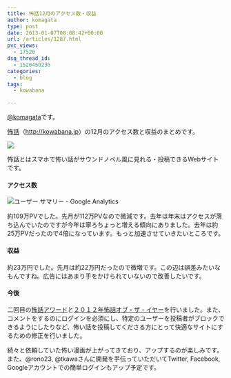 ```yaml
---
title: 怖話12月のアクセス数・収益
author: komagata
type: post
date: 2013-01-07T08:08:42+00:00
url: /articles/1287.html
pvc_views:
  - 17520
dsq_thread_id:
  - 1520450236
categories:
  - blog
tags:
  - kowabana

---
```

[@komagata][1]です。

<a href="http://kowabana.jp" title="怖話" target="_blank">怖話</a>（<a href="http://kowabana.jp" title="怖話" target="_blank">http://kowabana.jp</a>）の12月のアクセス数と収益のまとめです。

<p class="center">
  <a href="http://kowabana.jp"><img src="http://p.nanapi.jp/r/20120228/20120228194536_4f4cb050d3cc9.jpg" /></a>
</p>

怖話とはスマホで怖い話がサウンドノベル風に見れる・投稿できるWebサイトです。

#### アクセス数

<p class="center">
  <img src="https://lh3.googleusercontent.com/-C7XjM1ncsag/UOp8HkJOP2I/AAAAAAAACkw/FOAaQPUqzOs/s400/Screen%2520Shot%25202013-01-07%2520at%25204.40.29%2520PM.png" alt="ユーザー サマリー - Google Analytics" />
</p>

約109万PVでした。先月が112万PVなので微減です。去年は年末はアクセスが落ち込んでいたのですが今年は寧ろちょっと増える傾向にありました。去年は約25万PVだったので4倍になっています。もっと加速させていきたいところです。

#### 収益

約23万円でした。先月は約22万円だったので微増です。この辺は誤差みたいなもんですね。広告にはあまり手をかけられていないので改善したいです。

#### 今後

二回目の<a href="http://kowabana.jp/rankings/award" title="怖話アワード" target="_blank">怖話アワード</a>と<a href="http://kowabana.jp/rankings/koty/2012" title="２０１２年怖話オブ・ザ・イヤー" target="_blank">２０１２年怖話オブ・ザ・イヤー</a>を行いました。また、コメントをするのにログインを必須にし、特定のユーザーを投稿者がブロックできるようにしたりなど、怖い話を投稿してくださる方にとって快適なサイトにするための修正を行いました。

続々と依頼していた怖い漫画が上がってきており、アップするのが楽しみです。また、@rono23, @tkawaさんに開発を手伝っていただいてTwitter, Facebook, Googleアカウントでの簡単ログインもアップ予定です。

 [1]: http://twitter.com/komagata